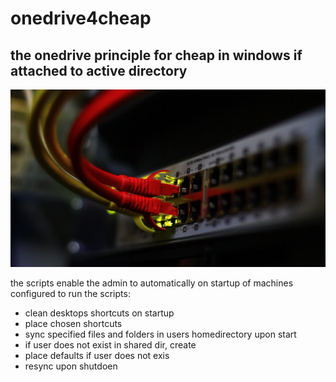 # onedrive4cheap
the onedrive principle for cheap in windows if attached to active directory
---
![alt-text](https://github.com/joengelh/onedrive4cheap/blob/main/wallpaper.jpeg)

the scripts enable the admin to automatically on startup of machines configured to run 
the scripts:
* clean desktops shortcuts on startup
* place chosen shortcuts
* sync specified files and folders in users homedirectory upon start
* if user does not exist in shared dir, create
* place defaults if user does not exis
* resync upon shutdoen
